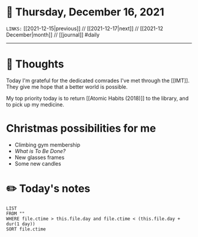 # 📅 Thursday, December 16, 2021
`LINKS:` [[2021-12-15|previous]] // [[2021-12-17|next]] // [[2021-12 December|month]] // [[journal]] 
#daily

---
# 💭 Thoughts
Today I'm grateful for the dedicated comrades I've met through the [[IMT]]. They give me hope that a better world is possible. 

My top priority today is to return [[Atomic Habits (2018)]] to the library, and to pick up my medicine. 

# Christmas possibilities for me
- Climbing gym membership
- *What is To Be Done?*
- New glasses frames
- Some new candles

# ✏️ Today's notes
```dataview
LIST 
FROM ""
WHERE file.ctime > this.file.day and file.ctime < (this.file.day + dur(1 day))
SORT file.ctime
```